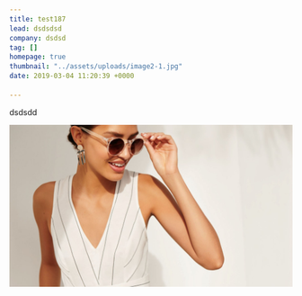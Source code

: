 ```yaml
---
title: test187
lead: dsdsdsd
company: dsdsd
tag: []
homepage: true
thumbnail: "../assets/uploads/image2-1.jpg"
date: 2019-03-04 11:20:39 +0000

---
```

dsdsdd

![](assets/uploads/IM_18_15.jpg)